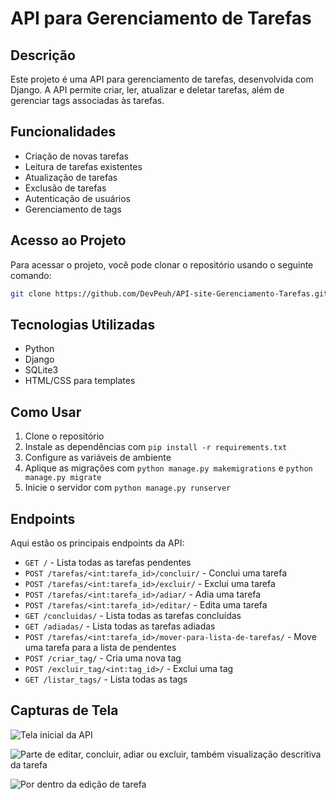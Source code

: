 # API para Gerenciamento de Tarefas

## Descrição
Este projeto é uma API para gerenciamento de tarefas, desenvolvida com Django. A API permite criar, ler, atualizar e deletar tarefas, além de gerenciar tags associadas às tarefas.

## Funcionalidades
- Criação de novas tarefas
- Leitura de tarefas existentes
- Atualização de tarefas
- Exclusão de tarefas
- Autenticação de usuários
- Gerenciamento de tags

## Acesso ao Projeto
Para acessar o projeto, você pode clonar o repositório usando o seguinte comando:
```bash
git clone https://github.com/DevPeuh/API-site-Gerenciamento-Tarefas.git
```

## Tecnologias Utilizadas
- Python
- Django
- SQLite3
- HTML/CSS para templates

## Como Usar
1. Clone o repositório
2. Instale as dependências com `pip install -r requirements.txt`
3. Configure as variáveis de ambiente
4. Aplique as migrações com `python manage.py makemigrations` e `python manage.py migrate`
5. Inicie o servidor com `python manage.py runserver`

## Endpoints
Aqui estão os principais endpoints da API:

- `GET /` - Lista todas as tarefas pendentes
- `POST /tarefas/<int:tarefa_id>/concluir/` - Conclui uma tarefa
- `POST /tarefas/<int:tarefa_id>/excluir/` - Exclui uma tarefa
- `POST /tarefas/<int:tarefa_id>/adiar/` - Adia uma tarefa
- `POST /tarefas/<int:tarefa_id>/editar/` - Edita uma tarefa
- `GET /concluidas/` - Lista todas as tarefas concluídas
- `GET /adiadas/` - Lista todas as tarefas adiadas
- `POST /tarefas/<int:tarefa_id>/mover-para-lista-de-tarefas/` - Move uma tarefa para a lista de pendentes
- `POST /criar_tag/` - Cria uma nova tag
- `POST /excluir_tag/<int:tag_id>/` - Exclui uma tag
- `GET /listar_tags/` - Lista todas as tags

## Capturas de Tela
![Tela inicial da API](https://github.com/DevPeuh/DevPeuh/blob/main/img-API.png?raw=true)

![Parte de editar, concluir, adiar ou excluir, também visualização descritiva da tarefa](https://github.com/DevPeuh/DevPeuh/blob/main/img-API-2.png?raw=true)

![Por dentro da edição de tarefa](https://github.com/DevPeuh/DevPeuh/blob/main/img-API-3.png?raw=true)
